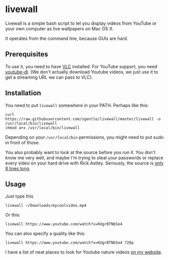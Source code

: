 livewall
========

Livewall is a simple bash script to let you display videos from YouTube or
your own computer as live wallpapers on Mac OS X.

It operates from the command line, because GUIs are hard.

Prerequisites
-------------

To use it, you need to have [VLC](https://www.videolan.org/vlc/) installed.
For YouTube support, you need [youtube-dl](https://rg3.github.io/youtube-dl/).
(We don't actually download Youtube videos, we just use it to get a streaming
URL we can pass to VLC).

Installation
------------

You need to put `livewall` somewhere in your PATH. Perhaps like this:

```
curl https://raw.githubusercontent.com/sgentle/livewall/master/livewall -o /usr/local/bin/livewall
chmod a+x /usr/local/bin/livewall
```

Depending on your `/usr/local/bin` permissions, you might need to put sudo in
front of those.

You also probably want to look at the source before you run it. You don't know
me very well, and maybe I'm trying to steal your passwords or replace every
video on your hard drive with Rick Astley. Seriously, the source is [only 8
lines long](https://www.youtube.com/watch?v=dQw4w9WgXcQ).

Usage
-----

Just type this
```
livewall ~/Downloads/mycoolvideo.mp4
```

Or this:
```
livewall https://www.youtube.com/watch?v=KUgrBTNbSe4
```

You can also specify a quality like this:
```
livewall https://www.youtube.com/watch?v=KUgrBTNbSe4 720p
```


I have a list of neat places to look for Youtube nature videos [on my
website](https://samgentle.com/posts/2015-03-09-livewall).
